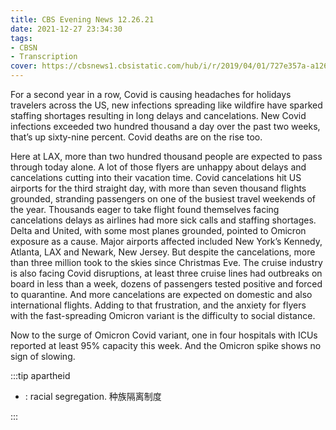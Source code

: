 ```yaml
---
title: CBS Evening News 12.26.21
date: 2021-12-27 23:34:30
tags:
- CBSN
- Transcription
cover: https://cbsnews1.cbsistatic.com/hub/i/r/2019/04/01/727e357a-a126-4138-a2c5-4d3222669d57/thumbnail/640x360/3ff2761028dc5c65cc4f07acd54bcd5c/cbsn2-logo-1920x1080.jpg
---
```

For a second year in a row, Covid is causing headaches for holidays travelers across the US, new infections spreading like wildfire have sparked staffing shortages resulting in long delays and cancelations. New Covid infections exceeded two hundred thousand a day over the past two weeks, that’s up sixty-nine percent. Covid deaths are on the rise too.

Here at LAX, more than two hundred thousand people are expected to pass through today alone. A lot of those flyers are unhappy about delays and cancelations cutting into their vacation time. Covid cancelations hit US airports for the third straight day, with more than seven thousand flights grounded, stranding passengers on one of the busiest travel weekends of the year. Thousands eager to take flight found themselves facing cancelations delays as airlines had more sick calls and staffing shortages. 	Delta and United, with some most planes grounded, pointed to Omicron exposure as a cause. Major airports affected included New York’s Kennedy, Atlanta, LAX and Newark, New Jersey. But despite the cancelations, more than three million took to the skies since Christmas Eve. The cruise industry is also facing Covid disruptions, at least three cruise lines had outbreaks on board in less than a week, dozens of passengers tested positive and forced to quarantine. And more cancelations are expected on domestic and also international flights. Adding to that frustration, and the anxiety for flyers with the fast-spreading Omicron variant is the difficulty to social distance. 

Now to the surge of Omicron Covid variant, one in four hospitals with ICUs reported at least 95% capacity this week. And the Omicron spike shows no sign of slowing. 

:::tip apartheid

- : racial segregation. 种族隔离制度
  
:::
